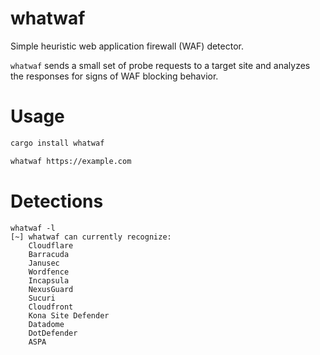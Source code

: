 # whatwaf

Simple heuristic web application firewall (WAF) detector.

`whatwaf` sends a small set of probe requests to a target site and analyzes the responses for signs of WAF blocking behavior. 

# Usage

```bash
cargo install whatwaf
```

```bash
whatwaf https://example.com
```

# Detections

```
whatwaf -l
[~] whatwaf can currently recognize:
    Cloudflare
    Barracuda
    Janusec
    Wordfence
    Incapsula
    NexusGuard
    Sucuri
    Cloudfront
    Kona Site Defender
    Datadome
    DotDefender
    ASPA
```
